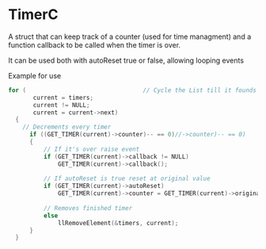# TimerC
A struct that can keep track of a counter (used for time managment) and a function callback to be called when the timer is over.

It can be used both with autoReset true or false, allowing looping events

Example for use
```C
for (                                 // Cycle the List till it founds NULL
       current = timers;
       current != NULL;
       current = current->next)
  {
    // Decrements every timer
      if ((GET_TIMER(current)->counter)-- == 0)//->counter)-- == 0)
      {
          // If it's over raise event
          if (GET_TIMER(current)->callback != NULL)        
              GET_TIMER(current)->callback();
          
          // If autoReset is true reset at original value
          if (GET_TIMER(current)->autoReset)                     
              GET_TIMER(current)->counter = GET_TIMER(current)->originalValue;
          
          // Removes finished timer
          else
              llRemoveElement(&timers, current);  
      }
  }
  ```
